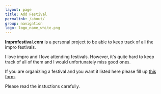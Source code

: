 ```yaml
---
layout: page
title: Add Festival
permalink: /about/
group: navigation
logo: logo_name_white.png
---
```


**Improfestival.com** is a personal project to be able to keep track of all the 
impro festivals.

I love impro and I love attending festivals. However, it's quite hard to keep
track of all of them and I would unfortunately miss good ones.

If you are organizing a festival and you want it listed here please fill up
<a href="{{site.festivals-form}}" target="_blank"> this form</a>.

Please read the instuctions carefully.